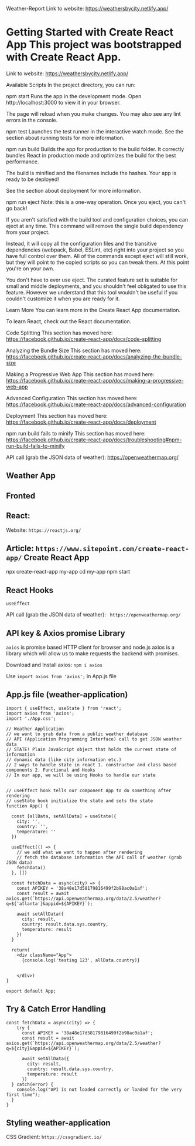 Weather-Report
Link to website: https://weathersbycity.netlify.app/

Getting Started with Create React App
This project was bootstrapped with Create React App.
=======
Link to website: https://weathersbycity.netlify.app/

Available Scripts
In the project directory, you can run:

npm start
Runs the app in the development mode.
Open http://localhost:3000 to view it in your browser.

The page will reload when you make changes.
You may also see any lint errors in the console.

npm test
Launches the test runner in the interactive watch mode.
See the section about running tests for more information.

npm run build
Builds the app for production to the build folder.
It correctly bundles React in production mode and optimizes the build for the best performance.

The build is minified and the filenames include the hashes.
Your app is ready to be deployed!

See the section about deployment for more information.

npm run eject
Note: this is a one-way operation. Once you eject, you can't go back!

If you aren't satisfied with the build tool and configuration choices, you can eject at any time. This command will remove the single build dependency from your project.

Instead, it will copy all the configuration files and the transitive dependencies (webpack, Babel, ESLint, etc) right into your project so you have full control over them. All of the commands except eject will still work, but they will point to the copied scripts so you can tweak them. At this point you're on your own.

You don't have to ever use eject. The curated feature set is suitable for small and middle deployments, and you shouldn't feel obligated to use this feature. However we understand that this tool wouldn't be useful if you couldn't customize it when you are ready for it.

Learn More
You can learn more in the Create React App documentation.

To learn React, check out the React documentation.

Code Splitting
This section has moved here: https://facebook.github.io/create-react-app/docs/code-splitting

Analyzing the Bundle Size
This section has moved here: https://facebook.github.io/create-react-app/docs/analyzing-the-bundle-size

Making a Progressive Web App
This section has moved here: https://facebook.github.io/create-react-app/docs/making-a-progressive-web-app

Advanced Configuration
This section has moved here: https://facebook.github.io/create-react-app/docs/advanced-configuration

Deployment
This section has moved here: https://facebook.github.io/create-react-app/docs/deployment

npm run build fails to minify
This section has moved here: https://facebook.github.io/create-react-app/docs/troubleshooting#npm-run-build-fails-to-minify

API call (grab the JSON data of weather):
https://openweathermap.org/


Weather App
-----------

Fronted
-------

React:
------

Website: ```https://reactjs.org/```

Article: ```https://www.sitepoint.com/create-react-app/```
Create React App
----------------
npx create-react-app my-app
cd my-app
npm start

React Hooks
-----------
```useState
useEffect
```


API call (grab the JSON data of weather): ``` https://openweathermap.org/```


API key & Axios promise Library
--------------------------------
```axios``` is promise based HTTP client for browser and node.js
axios is a library which will allow us to make requests the backend with promises.

Download and Install axios: ```npm i axios```

Use ```import axios from 'axios';``` in App.js file

App.js file (weather-application)
---------------------------------

```
import { useEffect, useState } from 'react';
import axios from 'axios';
import './App.css';

// Weather Application
// we want to grab data from a public weather database
// API (Application Programming Interface) call to get JSON weather data
// STATE! Plain JavaScript object that holds the current state of information
// dynamic data (like city information etc.)
// 2 ways to handle state in react 1. constructor and class based components 2. Functional and Hooks
// In our app, we will be using Hooks to handle our state


// useEffect hook tells our component App to do something after rendering
// useState hook initialize the state and sets the state 
function App() {

  const [allData, setAllData] = useState({
    city: '',
    country: '',
    temperature: ''
  })

  useEffect(() => {
    // we add what we want to happen after rendering
    // fetch the database information the API call of weather (grab JSON data)
    fetchData()
  }, [])

  const fetchData = async(city) => {
    const APIKEY = '38a48e17d58179816499f2b98ac0a1af';
    const result = await axios.get(`https://api.openweathermap.org/data/2.5/weather?q=${'atlanta'}&appid=${APIKEY}`);
    
    await setAllData({
      city: result,
      country: result.data.sys.country,
      temperature: result
    })
  }

  return(
    <div className="App">
      {console.log('testing 123', allData.country)}
     
      
    </div>)
}

export default App;
```

Try & Catch Error Handling
--------------------------
```
const fetchData = async(city) => {
    try {
      const APIKEY = '38a48e17d58179816499f2b98ac0a1af';
      const result = await axios.get(`https://api.openweathermap.org/data/2.5/weather?q=${city}&appid=${APIKEY}`);

      await setAllData({
        city: result,
        country: result.data.sys.country,
        temperature: result
      })
  } catch(error) {
    console.log("API is not loaded correctly or loaded for the very first time");
  }
}
```


Styling weather-application
---------------------------
CSS Gradient: ``` https://cssgradient.io/ ```



